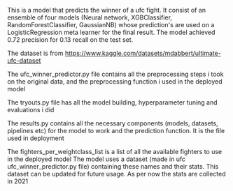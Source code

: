 This is a model that predicts the winner of a ufc fight. It consist of an ensemble of four models (Neural network, XGBClassifier, RandomForestClassifier, GaussianNB) whose prediction's are used on a LogisticRegression meta learner for the final result. The model achieved 0.72 precision for 0.13 recall on the test set.

The dataset is from https://www.kaggle.com/datasets/mdabbert/ultimate-ufc-dataset

The ufc_winner_predictor.py file contains all the preprocessing steps i took on the original data, and the preprocessing function i used in the deployed model

The tryouts.py file has all the model building, hyperparameter tuning and evaluations i did 

The results.py contains all the necessary components (models, datasets, pipelines etc) for the model to work and the prediction function. It is the file used in deployment

The fighters_per_weightclass_list is a list of all the available fighters to use in the deployed model
The model uses a dataset (made in ufc ufc_winner_predictor.py file) containing these names and their stats. This dataset can be updated for future usage. As per now the stats are collected in 2021
